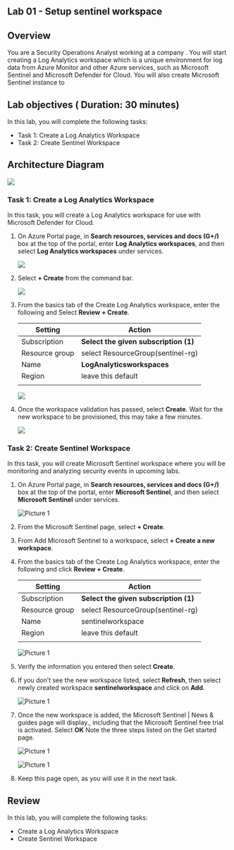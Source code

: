## Lab 01 - Setup sentinel workspace

## Overview
 You are a Security Operations Analyst working at a company . You will start creating a Log Analytics workspace which is a unique environment for log data from Azure Monitor and other Azure services, such as Microsoft Sentinel and Microsoft Defender for Cloud. You will also create Microsoft Sentinel instance to

## Lab objectives ( Duration: 30 minutes)
In this lab, you will complete the following tasks:
- Task 1: Create a Log Analytics Workspace
- Task 2: Create Sentinel Workspace

## Architecture Diagram

![](../media/Lab-1%20arch1.JPG)

### Task 1: Create a Log Analytics Workspace

In this task, you will create a Log Analytics workspace for use with Microsoft Defender for Cloud.

1.  On Azure Portal page, in **Search resources, services and docs (G+/)** box at the top of the portal, enter **Log Analytics workspaces**, and then select **Log Analytics workspaces** under services.
 
     ![](../media/image8.png)

1. Select **+ Create** from the command bar.
    
    ![](../media/image9.png)

1. From the basics tab of the Create Log Analytics workspace, enter the following and Select **Review + Create**.

    | Setting | Action |
    | -- | -- |
    | Subscription |  **Select the given subscription (1)**  |
    | Resource group | select ResourceGroup(sentinel-rg) |
    | Name | **LogAnalyticsworkspaces** |
    | Region | leave this default |
    |||

    ![](../media/Log1.png)

1. Once the workspace validation has passed, select **Create**. Wait for the new workspace to be provisioned, this may take a few minutes.

   ![](../media/image11.png)

### Task 2: Create Sentinel Workspace

In this task, you will create Microsoft Sentinel workspace where you will be monitoring and analyzing security events in upcoming labs.

1.  On Azure Portal page, in **Search resources, services and docs (G+/)** box at the top of the portal, enter **Microsoft Sentinel**, and then select **Microsoft Sentinel** under services.

    ![Picture 1](../media/image_7.png)

1. From the Microsoft Sentinel page, select **+ Create**.

1. From Add Microsoft Sentinel to a workspace, select **+ Create a new workspace**.

1. From the basics tab of the Create Log Analytics workspace, enter the following and click **Review + Create**.   

    | Setting | Action |
    | -- | -- |
    | Subscription |  **Select the given subscription (1)**  |
    | Resource group | select ResourceGroup(sentinel-rg) |
    | Name | sentinelworkspace |
    | Region | leave this default |
    |||

    ![Picture 1](../media/Log2.png)

1. Verify the information you entered then select **Create**.

1. If you don’t see the new workspace listed, select **Refresh**, then select newly created workspace **sentinelworkspace** and click on **Add**.

   ![Picture 1](../media/Log3.png)

1. Once the new workspace is added, the Microsoft Sentinel | News & guides page will display., including that the Microsoft Sentinel free trial is activated. Select **OK**  Note the three steps listed on the Get started page.

   ![Picture 1](../media/image_8.png)
   
   ![Picture 1](../media/image_9.png)

1. Keep this page open, as you will use it in the next task.

## Review
In this lab, you will complete the following tasks:
- Create a Log Analytics Workspace
- Create Sentinel Workspace
